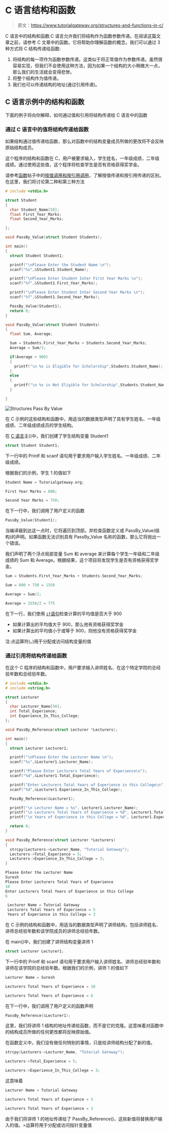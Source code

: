 # C 语言结构和函数

> 原文：<https://www.tutorialgateway.org/structures-and-functions-in-c/>

C 语言中的结构和函数:C 语言允许我们将结构作为函数参数传递。在阅读这篇文章之前，请参考 C 文章中的函数。它将帮助你理解函数的概念。我们可以通过 3 种方式将 C 结构传递给函数:

1.  将结构的每一项作为函数参数传递。这类似于将正常值作为参数传递。虽然很容易实现，但我们不会使用这种方法，因为如果一个结构的大小稍微大一点，那么我们的生活就会变得悲惨。
2.  将整个结构作为值传递。
3.  我们也可以传递结构的地址(通过引用传递)。

## C 语言示例中的结构和函数

下面的例子将向你解释，如何通过值和引用将结构传递给 C 语言中的函数

### 通过 C 语言中的值将结构传递给函数

如果结构通过值传递给函数，那么对函数中的结构变量成员所做的更改将不会反映原始结构成员。

这个程序的结构和函数在 C，用户被要求输入，学生姓名，一年级成绩，二年级成绩。通过使用这些值，这个程序将检查学生是否有资格获得奖学金。

请参考[函数](https://www.tutorialgateway.org/functions-in-c/)帖子中的[按值调用和按引用调用](https://www.tutorialgateway.org/call-by-value-and-call-by-reference-in-c/ "Call By Value and Call By Reference in C")，了解按值传递和按引用传递的区别。在这里，我们将讨论第二种和第三种方法

```c
# include <stdio.h> 

struct Student
{
  char Student_Name[50];
  float First_Year_Marks;
  float Second_Year_Marks;

};

void PassBy_Value(struct Student Students);

int main()
{
  struct Student Student1;

  printf("\nPlease Enter the Student Name \n");
  scanf("%s",&Student1.Student_Name);

  printf("\nPlease Enter Student Inter First Year Marks \n");
  scanf("%f",&Student1.First_Year_Marks);

  printf("\nPlease Enter Student Inter Second Year Marks \n");
  scanf("%f",&Student1.Second_Year_Marks);

  PassBy_Value(Student1);   
  return 0;
}

void PassBy_Value(struct Student Students)
{
  float Sum, Average;

  Sum = Students.First_Year_Marks + Students.Second_Year_Marks;
  Average = Sum/2;

  if(Average > 900)
  {
    printf("\n %s is Eligible for Scholorship",Students.Student_Name); 
  }
  else
  {
    printf("\n %s is Not Eligible for Scholorship",Students.Student_Name); 
  }

}
```

![Structures Pass By Value](img/86e11848117fff20324dfdc559ae75fd.png)

在 C 示例的这些结构和函数中，用适当的数据类型声明了具有学生姓名、一年级成绩、二年级成绩成员的学生结构。

在 [C 语言](https://www.tutorialgateway.org/c-programming/)主()中，我们创建了学生结构变量 Student1

```c
struct Student Student1;
```

下一行中的 Printf 和 scanf 语句用于要求用户输入学生姓名、一年级成绩、二年级成绩。

根据我们的示例，学生 1 的值如下

```c
Student Name = Tutorialgateway.org;

First Year Marks = 800;

Second Year Marks = 750;
```

在下一行中，我们调用了用户定义的函数

```c
PassBy_Value(Student1);
```

当编译器到达这一点时，它将遍历到顶部。并检查函数定义或 PassBy_Value(结构)的声明。如果函数无法识别具有 PassBy_Value 名称的函数，那么它将抛出一个错误。

我们声明了两个浮点局部变量 Sum 和 average 来计算每个学生一年级和二年级成绩的 Sum 和 Average。根据结果，这个项目将发现学生是否有资格获得奖学金。

```c
Sum = Students.First_Year_Marks + Students.Second_Year_Marks;

Sum = 800 + 750 = 1550

Average = Sum/2;

Average = 1550/2 = 775
```

在下一行，我们使用 [`if`语句](https://www.tutorialgateway.org/if-statement-in-c/ "If Statement in C")检查计算的平均值是否大于 900

*   如果计算出的平均值大于 900，那么他有资格获得奖学金
*   如果计算出的平均值小于或等于 900，则他没有资格获得奖学金

注:点运算符(。)用于分配或访问结构变量的值

### 通过引用将结构传递给函数

在这个 C 程序的结构和函数中，用户要求输入讲师姓名、在这个特定学院的总经验年数和总经验年数。

```c
# include <stdio.h> 
# include <string.h> 

struct Lecturer
{
  char Lecturer_Name[50];
  int Total_Experience;
  int Experience_In_This_College;
};

void PassBy_Reference(struct Lecturer *Lecturers);

int main() 
{
  struct Lecturer Lecturer1;

  printf("\nPlease Enter the Lecturer Name \n");
  scanf("%s",&Lecturer1.Lecturer_Name);

  printf("Please Enter Lecturers Total Years of Experience\n");
  scanf("%d",&Lecturer1.Total_Experience);

  printf("Enter Lecturers Total Years of Experience in this College\n");
  scanf("%d",&Lecturer1.Experience_In_This_College);

  PassBy_Reference(&Lecturer1);   

  printf("\n Lecturer Name = %s", Lecturer1.Lecturer_Name); 
  printf("\n Lecturers Total Years of Experience = %d", Lecturer1.Total_Experience); 
  printf("\n Years of Experience in this College = %d", Lecturer1.Experience_In_This_College); 

  return 0;
}

void PassBy_Reference(struct Lecturer *Lecturers)
{
  strcpy(Lecturers->Lecturer_Name, "Tutorial Gateway");
  Lecturers->Total_Experience = 5;
  Lecturers->Experience_In_This_College = 3;
}
```

```c
Please Enter the Lecturer Name 
Suresh
Please Enter Lecturers Total Years of Experience
10
Enter Lecturers Total Years of Experience in this College
6

 Lecturer Name = Tutorial Gateway
 Lecturers Total Years of Experience = 5
 Years of Experience in this College = 3
```

在 C 示例的结构和函数中，用适当的数据类型声明了讲师结构，包括讲师姓名、讲师总经验年数和该学院成员的讲师总经验年数。

在 main()中，我们创建了讲师结构变量讲师 1

```c
struct Lecturer Lecturer1;
```

下一行中的 Printf 和 scanf 语句用于要求用户输入讲师姓名、讲师总经验年数和讲师在该学院的总经验年数。根据我们的示例，讲师 1 的值如下

```c
Lecturer Name = Suresh

Lecturers Total Years of Experience = 10

Lecturers Total Years of Experience = 6
```

在下一行中，我们调用了用户定义的函数声明

```c
PassBy_Reference(&Lecturer1);
```

这里，我们将讲师 1 结构的地址传递给函数，而不是它的克隆。这意味着对函数中的结构成员所做的任何更改都将反映原始值。

在函数定义中，我们没有做任何特别的事情，只是给讲师结构分配了新的值。

```c
strcpy(Lecturers->Lecturer_Name, "Tutorial Gateway");

Lecturers->Total_Experience = 5;

Lecturers->Experience_In_This_College = 3;
```

这意味着

```c
Lecturer Name = Tutorial Gateway

Lecturers Total Years of Experience = 5

Lecturers Total Years of Experience = 3
```

由于我们将讲师 1 的地址传递给了 PassBy_Reference()，这些新值将替换用户输入的值。>运算符用于分配或访问指针变量值
